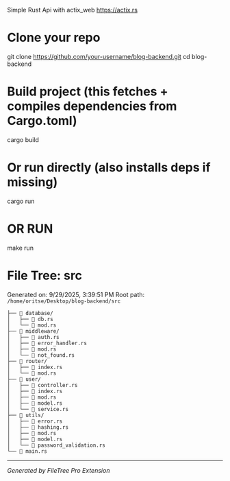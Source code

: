 Simple Rust Api with actix_web https://actix.rs

# Clone your repo

git clone https://github.com/your-username/blog-backend.git
cd blog-backend

# Build project (this fetches + compiles dependencies from Cargo.toml)

cargo build

# Or run directly (also installs deps if missing)

cargo run

# OR RUN

make run

# File Tree: src

Generated on: 9/29/2025, 3:39:51 PM
Root path: `/home/oritse/Desktop/blog-backend/src`

```
├── 📁 database/
│   ├── 🦀 db.rs
│   └── 🦀 mod.rs
├── 📁 middleware/
│   ├── 🦀 auth.rs
│   ├── 🦀 error_handler.rs
│   ├── 🦀 mod.rs
│   └── 🦀 not_found.rs
├── 📁 router/
│   ├── 🦀 index.rs
│   └── 🦀 mod.rs
├── 📁 user/
│   ├── 🦀 controller.rs
│   ├── 🦀 index.rs
│   ├── 🦀 mod.rs
│   ├── 🦀 model.rs
│   └── 🦀 service.rs
├── 📁 utils/
│   ├── 🦀 error.rs
│   ├── 🦀 hashing.rs
│   ├── 🦀 mod.rs
│   ├── 🦀 model.rs
│   └── 🦀 password_validation.rs
└── 🦀 main.rs
```

---

_Generated by FileTree Pro Extension_
